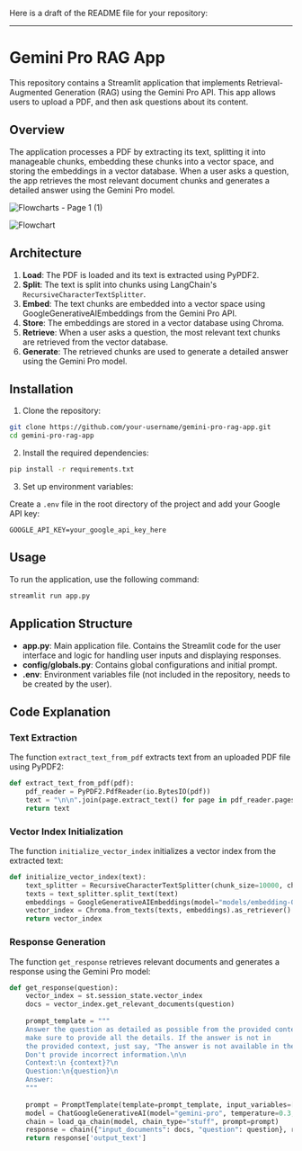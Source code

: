 Here is a draft of the README file for your repository:

---

# Gemini Pro RAG App

This repository contains a Streamlit application that implements Retrieval-Augmented Generation (RAG) using the Gemini Pro API. This app allows users to upload a PDF, and then ask questions about its content.

## Overview

The application processes a PDF by extracting its text, splitting it into manageable chunks, embedding these chunks into a vector space, and storing the embeddings in a vector database. When a user asks a question, the app retrieves the most relevant document chunks and generates a detailed answer using the Gemini Pro model.

![Flowcharts - Page 1 (1)](https://github.com/ChristianthomasBADOLO/RAG-application-Gemini/assets/167626485/8cce5a5c-b044-40be-8e89-ebb3132b0778)

![Flowchart](path/to/your/image2.png)

## Architecture

1. **Load**: The PDF is loaded and its text is extracted using PyPDF2.
2. **Split**: The text is split into chunks using LangChain's `RecursiveCharacterTextSplitter`.
3. **Embed**: The text chunks are embedded into a vector space using GoogleGenerativeAIEmbeddings from the Gemini Pro API.
4. **Store**: The embeddings are stored in a vector database using Chroma.
5. **Retrieve**: When a user asks a question, the most relevant text chunks are retrieved from the vector database.
6. **Generate**: The retrieved chunks are used to generate a detailed answer using the Gemini Pro model.

## Installation

1. Clone the repository:

```bash
git clone https://github.com/your-username/gemini-pro-rag-app.git
cd gemini-pro-rag-app
```

2. Install the required dependencies:

```bash
pip install -r requirements.txt
```

3. Set up environment variables:

Create a `.env` file in the root directory of the project and add your Google API key:

```
GOOGLE_API_KEY=your_google_api_key_here
```

## Usage

To run the application, use the following command:

```bash
streamlit run app.py
```

## Application Structure

- **app.py**: Main application file. Contains the Streamlit code for the user interface and logic for handling user inputs and displaying responses.
- **config/globals.py**: Contains global configurations and initial prompt.
- **.env**: Environment variables file (not included in the repository, needs to be created by the user).

## Code Explanation

### Text Extraction

The function `extract_text_from_pdf` extracts text from an uploaded PDF file using PyPDF2:

```python
def extract_text_from_pdf(pdf):
    pdf_reader = PyPDF2.PdfReader(io.BytesIO(pdf))
    text = "\n\n".join(page.extract_text() for page in pdf_reader.pages)
    return text
```

### Vector Index Initialization

The function `initialize_vector_index` initializes a vector index from the extracted text:

```python
def initialize_vector_index(text):
    text_splitter = RecursiveCharacterTextSplitter(chunk_size=10000, chunk_overlap=200)
    texts = text_splitter.split_text(text)
    embeddings = GoogleGenerativeAIEmbeddings(model="models/embedding-001")
    vector_index = Chroma.from_texts(texts, embeddings).as_retriever()
    return vector_index
```

### Response Generation

The function `get_response` retrieves relevant documents and generates a response using the Gemini Pro model:

```python
def get_response(question):
    vector_index = st.session_state.vector_index
    docs = vector_index.get_relevant_documents(question)
    
    prompt_template = """
    Answer the question as detailed as possible from the provided context,
    make sure to provide all the details. If the answer is not in
    the provided context, just say, "The answer is not available in the context."
    Don't provide incorrect information.\n\n
    Context:\n {context}?\n
    Question:\n{question}\n
    Answer:
    """
    
    prompt = PromptTemplate(template=prompt_template, input_variables=['context', 'question'])
    model = ChatGoogleGenerativeAI(model="gemini-pro", temperature=0.3, api_key=google_api_key)
    chain = load_qa_chain(model, chain_type="stuff", prompt=prompt)
    response = chain({"input_documents": docs, "question": question}, return_only_outputs=True)
    return response['output_text']
```

